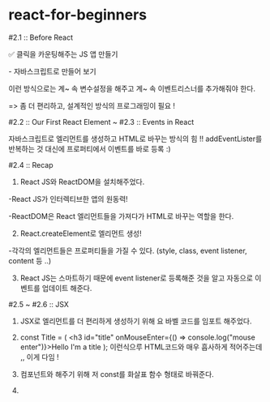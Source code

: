 # react-for-beginners
#2.1 :: Before React

✅ 클릭을 카운팅해주는 JS 앱 만들기

﻿- 자바스크립트로 만들어 보기﻿

이런 방식으로는 계~ 속 변수설정을 해주고 계~ 속 이벤트리스너를 추가해줘야 한다.

=> 좀 더 편리하고, 설계적인 방식의 프로그래밍이 필요 !


#2.2 :: Our First React Element ~ #2.3 :: Events in React

자바스크립트로 엘리먼트를 생성하고 HTML로 바꾸는 방식의 힘 !!
addEventLister를 반복하는 것 대신에 프로퍼티에서 이벤트를 바로 등록 :)


#2.4 :: Recap
1. React JS와 ReactDOM을 설치해주었다.

-React JS가 인터렉티브한 앱의 원동력!

-ReactDOM은 React 엘리먼트들을 가져다가 HTML로 바꾸는 역할을 한다.

2. React.createElement로 엘리먼트 생성!

-각각의 엘리먼트들은 프로퍼티들을 가질 수 있다. (style, class, event listener, content 등 ..)

3. React JS는 스마트하기 때문에 event listener로 등록해준 것을 알고 자동으로 이벤트를 업데이트 해준다.


#2.5 ~ #2.6 :: JSX
1. JSX로 엘리먼트를 더 편리하게 생성하기 위해 <script src="https://unpkg.com/@babel/standalone/babel.min.js"></script> 요 바벨 코드를 임포트 해주었다.

2. const Title = ( <h3 id="title" onMouseEnter={() => console.log("mouse enter")}>Hello I'm a title</h3>
    ); 이런식으루 HTML코드와 매우 흡사하게 적어주는데 ,, 이게 다임 !

3. 컴포넌트와 해주기 위해 저 const를 화살표 함수 형태로 바꿔준다.

4. <Title /> 이런식으로 맨앞글자는 무조건 대문자로, 해당 형태로 표기해주면 완성 ~ 🐰

왜 잔디 제대로 안심어짐? ㅠㅠ


#3.0 :: State <br>
JSX로 엘리먼트를 생성하는 쉽고 편한 방법으로 코딩을 해주었다!
const root = document.getElementById('root');
    let counter = 0;
    function countUp() {
        counter = counter + 1; 
        render();
    }

    function render() {
        //여기서 한번 렌더링을 한번 더 해줘야 UI가 업데이트 되는 것.
        ReactDOM.render(<Container />, root);
    }

    const Container = () => ( <div>
           <h3 id="title">Total clicks: {counter}</h3>
            <button onClick={countUp}>Click me</button>
        </div>
    )

ReactDOM.render(<Container />, root);

하지만 이 방법은 계속해서 render 함수를 호출하여 렌더링하고 있기 때문에
좋은 방법은 아님! 그렇다면 베스트 방법은?? >> 다음 시간ㅇㅔ .. 

#3.1 ~ #3.3 :: useState <br>
useState를 이용하면 render 함수를 호출하지 않고도 간단하고 똑똑하게 데이터를 업데이트 할 수 있 따!

const [counter, setCounter] = React.useState(0);
const onClick = () => {
    setCounter(counter + 1);
    //setCounter 함수는 ()안에 값을 받아서 그 값으로 업데이트하고, 리렌더링을 일으킴
}

return (
    <div>
        <h3 id="title">Total clicks: {counter}</h3>
        <button onClick={onClick}>Click me</button>
    </div>
)

이렇게 setCounter 안에 counter라는 데이터를 +1 해주는 이벤트를 넣으면
state가 변경되며 컴포넌트가 재생성 (리렌더링) 된다.
이때, DOM 모두가 바뀌는 게 아니라 우리가 바꾸고 있는 부분, 즉 여기선 {counter} << 이 부분만 변경되는
아주 스마트한 일이 일어나고잇는 거시다.


#3.4:: State Functions <br>
🩵 state를 바꾸는 두가지 방법

1️⃣ setCounter를 이용하여 원하는 값 넣어주기

const [counter, setCounter] = React.useState(0);
const onClick = () => {
    setCounter(987);
    //setCounter("Hello"); << 이렇게 문자로 넣어줄 수도 있음
}
 
이런식으로!!


2️⃣ 함수로 이전 값을 이용해서 현재 값 계산하기

const [counter, setCounter] = React.useState(0);
const onClick = () => {
   setCounter((current) => current + 1);
   //첫번째 인자는 현재 값,     return값이 새로운 state
}

이 방법에서 current가 확실히 현재 값이라는 걸 보장하고 있기 때문에

이게 좀 더 직접적이고 분명한 방법이다!


#3.5:: Input and State <br>
✅ Unit Converter 앱 만들기

🩵React로 input minutes에 어떤 숫자를 적었는지 추적해보자

function App (){
    const [minutes, setMinutes] = React.useState();
    const onChange = (event) => {
        setMinutes(event.target.value)
    }
    //onChange 함수를 만들어서 사용자가 input에 입력할때를 감지함 + event.target.value로 값까지 알아냄

    return (
        <div>
            <h1 id="title">Super Converter</h1> 

            <label htmlFor="minutes">Minutes</label>
            <input value={minutes} id="minutes" placeholder="Minutes" type="number" onChange={onChange}/>
            <h4>you wanna convert {minutes}</h4>

            <label htmlFor="hours">Hours</label>
            <input id="hours" placeholder="Hours"  type="number" />
        </div>
    )
}

minutes를 데이터로 갖는 useState를 만들어준 후, 그 minutes의 값을 컴포넌트에 보여주기 위해
input에 value={minutes} << 이렇게 세팅해줌!

그리고 onChange 함수를 생성해서 setMinutes에 사용자가 input에 입력한 value를 받도록 세팅해주고
ipnut에 onChange = {onChange}로 이벤트를 연결해주면 됨!

#3.6:: State Practice One <br>

function App (){
    const [minutes, setMinutes] = React.useState(0);
    const onChange = (event) => {
        setMinutes(event.target.value)
    }

    return (
        <div>
            <h1 id="title">Super Converter</h1> 
            <div>
                <label htmlFor="minutes">Minutes</label>
                <input value={minutes} id="minutes" placeholder="Minutes" type="number" onChange={onChange}/> 
            </div>
            <div>
                <label htmlFor="hours">Hours</label>
                <input value={Math.round(minutes / 60)} id="hours" placeholder="Hours"  type="number" />
                            //분을 시로 변환시키기 위해 minutes를 60으로 나누고 반올림까지!
            </div>



        </div>
    )
}

시간을 나타내주는 Hours 관련된 input과 label도 생성해준 후,
분을 시로 변환시키기 위해  {minutes}  를 60으로 나누고  Math.round  로 반올림까지 해주었다!

🩵 Reset 버튼 사용해보기 <br>

const reset = () => setMinutes(0);
    //reset함수 추가

<button onClick={reset}>Reset</button>
    //reset 버튼 추가

setMinutes를 0으로 되돌리는 reset함수를 만들어 준 후,
button에 onClick으로 이벤트 연결만 해주면 됨!


#3.7:: State Practice Two <br>
🩵 단위 변환 뒤집어보기 (Flip) <br>
function App (){
    const [minutes, setMinutes] = React.useState(0);
    const [flipped, setFlipped] =  React.useState(false);
    //Flip useState 만들어주기 (true/false)


    const onChange = (event) => {
        setMinutes(event.target.value)
    };
    const reset = () => setMinutes(0);
    const onFlip = () => setFlipped((current) => !current);
    //flipped이 true 상태면 false를 반환, false 상태면 true를 반환할 것임

    return (
        <div>
            <h1 id="title">Super Converter</h1> 
            <div>
                <label htmlFor="minutes">Minutes</label>
                <input value={minutes} id="minutes" placeholder="Minutes" type="number" onChange={onChange} disabled={flipped === true} /> 
            	//flipped가 true면 disalbed 상태로
            </div>
            <div>
                <label htmlFor="hours">Hours</label>
                <input value={Math.round(minutes / 60)} id="hours" placeholder="Hours"  type="number" disabled={flipped === false} />
            	//flipped가 false면 disalbed 상태로
            </div>
            <button onClick={reset}>Reset</button>
            <button onClick={onFlip}>Flip</button>
        </div>
    )
}

새로 생성해준 true 혹은 false 변수인 flipped !!
사용자가 Flip 버튼을 클릭하면 onFlip 함수가 실행되어 해당 함수는 현재 값 (current)를 받아서 그 반대의 값을 내놓을 것입니다.
그 값으로 input을 disabled 할건지, enabled할 건지 결정할 수 있게 됩니다. 

<input value={minutes} id="minutes" placeholder="Minutes" type="number" onChange={onChange} disabled={flipped} />
<input value={Math.round(minutes / 60)} id="hours" placeholder="Hours"  type="number" disabled={!flipped} />

!를 사용하면 더욱 간결하게 나타낼 수도 있습니다.

 //기존 minutes 변수를 'amount'로 바꿨음
 
 function App (){
        const [amount, setAmount] = React.useState(0);
        const [flipped, setFlipped] =  React.useState(false);
        //Flip useState 만들어주기 (true/false)

        const onChange = (event) => {
            setAmount(event.target.value)
        };
        const reset = () => setAmount(0);
        const onFlip = () => {
            reset();
            setFlipped((current) => !current);
        } 
        //flipped이 true 상태면 false를 반환, false 상태면 true를 반환할 것임
         
        return (
            <div>
                <h1 id="title">Super Converter</h1> 
                <div>
                    <label htmlFor="minutes">Minutes</label>
                    <input value={flipped ? amount * 60 : amount} id="minutes" placeholder="Minutes" type="number" onChange={onChange} disabled={flipped} /> 
                	//삼항연산자 >> flipped 상태면 state 원래 값 보여주기 아니면 변환된 값 보여주기 (시를 분으로)
                </div>
                <div>
                    <label htmlFor="hours">Hours</label>
                    <input value={ flipped ? amount : Math.round(amount / 60)} id="hours" placeholder="Hours"  type="number" onChange={onChange} disabled={!flipped} />
                	//삼항연산자 >> flipped 상태면 state 원래 값 보여주기 아니면 변환된 값 보여주기 (분을 시로)
                </div>
                <button onClick={reset}>Reset</button>
                <button onClick={onFlip}>Flip</button>
            </div>
        )
    }
    <br>

    삼항연산자를 사용하여 flipped의 상태에 따라 사용자가 입력한 값을 노출할건지, 변환된 값을 노출할건지 설정해줄 수 있습니다.
    이렇게 시를 분으로, 분을 시로 계산해주는 식까지 삼항연산자에 넣어주면
    Pretty cool 하고 sexy한 단위변환기를 구현할 수 있습니다 😀


#3.8-#3.9:: Final Practice and Recap <br>

function MinutesToHours (){
        const [amount, setAmount] = React.useState(0);
        const [flipped, setFlipped] =  React.useState(false);
        //Flip useState 만들어주기 (true/false)

        const onChange = (event) => {
            setAmount(event.target.value)
        };
        const reset = () => setAmount(0);
        const onFlip = () => {
            reset();
            setFlipped((current) => !current);
        } 
        //flipped이 true 상태면 false를 반환, false 상태면 true를 반환할 것임
         
        return (
            <div>
                <div>
                    <label htmlFor="minutes">Minutes</label>
                    <input value={flipped ? amount * 60 : amount} id="minutes" placeholder="Minutes" type="number" onChange={onChange} disabled={flipped} /> 
                </div>
                <div>
                    <label htmlFor="hours">Hours</label>
                    <input value={ flipped ? amount : Math.round(amount / 60)} id="hours" placeholder="Hours"  type="number" onChange={onChange} disabled={!flipped} />
                </div>
                <button onClick={reset}>Reset</button>
                <button onClick={onFlip}>Flip</button>
            </div>
        );
    }
    function KmToMiles(){
        return <h3>KM 2 Miles</h3>
    }
    function M2ToPy(){
        return <h3>m2 2 평수</h3>
    }

    function App (){
        const [index, setIndex] = React.useState("xx");
        const onSelct = (event) => {
            setIndex(event.target.value)
        }

        return (
            <div>
                <h1 id="title">Super Converter</h1> 
                <select value={index} onChange={onSelct}>
                    <option value="xx">Select Your Units</option>
                    <option value="0">Minutes & Hours</option>    
                    <option value="1">Km & Miles</option>    
                    <option value="2">m2 &  평수</option>    
                </select>
                {index === "xx" ? "Please Select Your Units" : null}
                {index === "0" ? <MinutesToHours /> : null}
                {index === "1" ? <KmToMiles /> : null}
                {index === "2" ? <M2ToPy /> : null}
            </div>
        );
    }
    const root = document.getElementById('root');
    ReactDOM.render(<App />, root);

    <br>

    컴포넌트를 여러개 만들어서 사용자가 다양하게 선택할 수 있게끔 하는 앱을 만들어볼것이다!

#4.0:: Props <br>
💡 Props : 부모 컨포넌트로부터 자식 컴포넌트에 데이터를 보낼 수 있게 해주는 방법 <br>
예를 들어 2개의 button이 있다고 가정했을 때, 이 button들에게 style을 입혀준다고 해봅시다. <br>

```javascript
function SaveBtn() {
    return <button style={{
        backgroundColor: "tomato",
        color:"white",
        padding: "10px 20px",
        borderRadius:10,
        border: 0
    }}>Save Changes</button>
}
function ConfirmBtn() {
    return <button style={{
        backgroundColor: "tomato",
        color:"white",
        padding: "10px 20px",
        borderRadius:10,
        border: 0
    }}>Confirm</button>
}

function App (){
    return (
        <div>
          <SaveBtn />
          <ConfirmBtn />
        </div>
    );
}
const root = document.getElementById('root');
ReactDOM.render(<App />, root);
```

저렇게 각각의 버튼 컴포넌트를 만든 후, style을 object 형식으로 인라인에 입혀줄 수 있습니다.
하지만 중복되는 코드를 복붙해서 써야하는 안좋은 이슈가 발생합니다.
이때, 이 모종의 style 설정들을 넘겨줄 수 있는 button 컴포넌트가 있다면 편하겠쬬??

```javascript
function Btn({banana, big}) {
    //props는 오브젝트이기 때문에  {}안에 써줄 수 있음
    return <button  style={{
        backgroundColor: "tomato",
        color:"white",
        padding: "10px 20px",
        borderRadius:10,
        border: 0,
        fontSize: big ? 18 : 16
    }}>
        {banana}
    </button>
}

function App (){
    return (
        <div>
          <Btn banana="Save Changes" big={true} />
          <Btn banana="Continue" big={false} />
        </div>
    );
}
const root = document.getElementById('root');
ReactDOM.render(<App />, root);
```

내가 만들고 사용하는 모든 컴포넌트들은 ()괄호로 인자를 받을 수 있습니다.
그것이 바로 props이고, Btn으로부터 전달받는 properties(속성들) 인 것입니다.

#4.1:: Memo <br>
🩵 Prop으로 다른것도 넣어보자! (예를들어 function.. )
```javascript
    function Btn({text, ChangeValue}) {
        //props는 오브젝트이기 때문에  {}안에 써줄 수 있음
        return <button  
        onClick={ChangeValue}
        style={{
            backgroundColor: "tomato",
            color:"white",
            padding: "10px 20px",
            borderRadius:10,
            border: 0,
        }}>
            {text}
        </button>
    }

    function App (){
        const [value, setValue] = React.useState("Save Changes");
        const changeValue =() => setValue("Revert Changes");

        //onClick 이벤트를 내 커스텀 컴포넌트에다가 넣는다면, 이건 그냥 하나의 prop일 뿐.
        //실직적인 이벤트리스너가 아님
        return ( 
            <div> 
            <Btn text={value} ChangeValue={changeValue} />
            <Btn text="Continue" />
            </div>
        );
    }
    const root = document.getElementById('root');
    ReactDOM.render(<App />, root);
```
prop으로 ChangeValue를 넣어줬고, Btn이라는 컴포넌트 안에 onClick이벤트로 넣어주었습니다.
뭐든 App 안에 prop으로서 넣는다고 하면, 절대 저절로 컴포넌트의 return 안으로 들어가지 않고,
반드시 컴포넌트의 인자로 써주어야 합니다.
```javascript
💡 Memo(React.memo()) : 불필요한 리렌더링을 방지하기 위해 '메모라이징'하는 것!

    const MemorizedBtn = React.memo(Btn);
    //MemorizedBtn은 이제 메모라이징 된 버전의 Btn이 되는 것이다!

    function App (){
        const [value, setValue] = React.useState("Save Changes");
        const changeValue =() => setValue("Revert Changes");

        //onClick 이벤트를 내 커스텀 컴포넌트에다가 넣는다면, 이건 그냥 하나의 prop일 뿐.
        //실직적인 이벤트리스너가 아님
        return ( 
            <div> 
              <MemorizedBtn text={value} ChangeValue={changeValue} />
              <MemorizedBtn text="Continue" />
            </div>
        );
    }
```
만약 부모 컴포넌트 (여기선 App이 되겠지?)가 어떤 state의 변경이라도 발생했다 !
>> 그럼 모든 자식들이 다 리렌더링 될 것이다. 이것은 추후 앱 성능에 영향을 줄 수도 있습니다.
그것을 방지하기 위해 리렌더링이 필요한 아이에게만 해당 렌더링이 일어날 수 있도록 리액트에게 말해주는 것입니다.

#4.2:: Prop Types <br>
💡Prop Types : 어떤 타입의 prop을 받고 있는지를 체크해주는 것 

```javascript
<script src="https://unpkg.com/prop-types@15.7.2/prop-types.js"></script>
//해당 스크립트 코드 추가

function Btn({text, fontSize}) =
    return <button  
    style={{
        backgroundColor: "tomato",
        color:"white",
        padding: "10px 20px",
        borderRadius:10,
        border: 0,
        fontSize,
    }}>
        {text}
    </button>
}

Btn.propTypes = {
    text: PropTypes.string,
    fontSize: PropTypes.number
}
```
이렇게 각각의 prop들이 어떤 타입이어야 하는지를 각각 정의해 주었습니다.
text는 string(문자열), fontSize는 number(숫자)로요!

이 때, 만약 정의해준 타입에 어긋나게 prop을 설정해준다면

```javascript
return ( 
    <div> 
      <Btn text="Save Changes" fontSize={'hihi'} />
    </div>
);
```
브라우저는 부적절한 prop이 들어왔다며 오류를 알려줄 것입니다.

```javascript
Btn.propTypes = {
    text: PropTypes.string.isRequired,
    fontSize: PropTypes.number.isRequired,
}
```

또한 이렇게 뒤에 isRequired를 찍어 줄 경우, 해당 값을 필수로 설정하게끔 할 수 있는데요 (마치 유효성 검사처럼)
저렇게 필수로 설정해주었는데, prop으로 넣어주지 않았을 경우에도 값이 정의되어있지 않다면서 친절하게 오류를 알려줄 것입니다.
